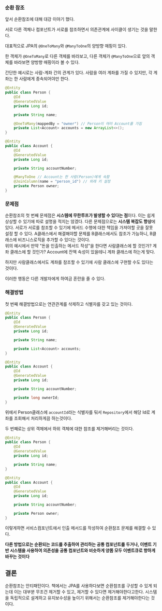 ### 순환 참조

앞서 순환참조에 대해 대강 이야기 했다.

서로 다른 객체나 컴포넌트가 서로를 참조하면서 의존관계에 사이클이 생기는 것을 말한다.

대표적으로 JPA의 `@OneToMany`와 `@ManyToOne`의 양방향 매핑이 있다.

한 객체가 `@OneToMany`로 다른 객체를 바라보고, 다른 객체가 `@ManyToOne`으로 앞의 객체를 바라보면 양방향 매핑이라 볼 수 있다.

간단한 예시로는 사람-계좌 간의 관계가 있다. 사람을 여러 계좌를 가질 수 있지만, 각 계좌는 한 사람에게 종속되어야만 한다.

```java
@Entity
public class Person {
    @Id
    @GeneratedValue
    private Long id;

    private String name;

    @OneToMany(mappedBy = "owner") // Person이 여러 Account를 가짐
    private List<Account> accounts = new ArrayList<>();
}

@Entity
public class Account {
    @Id
    @GeneratedValue
    private Long id;

    private String accountNumber;

    @ManyToOne // Account는 한 사람(Person)에게 속함
    @JoinColumn(name = "person_id") // 외래 키 설정
    private Person owner;
}
```

### 문제점

순환참조의 첫 번째 문제점은 **시스템에 무한루프가 발생할 수 있다는 점**이다. 이는 쉽게 상상할 수 있기에 따로 설명을 적지는 않겠다.
다른 문제점으로는 **시스템 복잡도 향상**에 있다. 서로가 서로를 참조할 수 있기에 메서드 수행에 대한 책임을 가져야할 곳을 잘못 설정 할 수 있다. A클래스에서 해결해야할 문제를 B클래스에서도 참조가 가능하니, B클래스에 비즈니스로직을 추가할 수 있다는 것이다.  
위의 예시에서 만약 "돈을 인출하는 메서드 작성"을 한다면 사람클래스에 할 것인가? 계좌 클래스에 할 것인가? Account에 잔액 속성이 있을테니 계좌 클래스에 하는게 맞다.

하지만 사람클래스에서도 계좌를 참조할 수 있기에 사람 클래스에 구현할 수도 있다는 것이다.

이러한 행동은 다른 개발자에게 하여금 혼란을 줄 수 있다.


### 해결방법

첫 번째 해결방법으로는 연관관계를 삭제하고 식별자를 갖고 있는 것이다.

```java
@Entity
public class Person {
    @Id
    @GeneratedValue
    private Long id;

    private String name;

    private List<Account> accounts;
}

@Entity
public class Account {
    @Id
    @GeneratedValue
    private Long id;

    private String accountNumber;

    private long ownerId;
}
```

위에서 Person클래스에 `accountId`라는 식별자를 둬서 `Repository`에서 해당 Id로 계좌를 조회해서 처리하게끔 하는것이다.

두 번째로는 상위 객체에서 하위 객체에 대한 참조를 제거해버리는 것이다.

```java
@Entity
public class Person {
    @Id
    @GeneratedValue
    private Long id;

    private String name;
}

@Entity
public class Account {
    @Id
    @GeneratedValue
    private Long id;

    private String accountNumber;

    private Person owner;
}
```

이렇게하면 서비스컴포넌트에서 인출 메서드를 작성하여 순환참조 문제를 해결할 수 있다.

**다른 방법으로는 순환되는 코드를 추출하여 관리하는 공통 컴포넌트를 두거나, 이벤트 기반 시스템을 사용하여 의존성을 공통 컴포넌트와 비슷하게 양쫌 모두 이벤트큐로 향하게 바꾸는 것이다**

 
## 결론

순환참조는 안티패턴이다. 책에서는 JPA를 사용하다보면 순환참조를 구성할 수 있게 되는데 이는 대부분 무조건 제거할 수 있고, 제거할 수 있다면 제거해야한다고한다. 시스템을 독립적으로 설계하고 유지보수성을 높이기 위해서는 순환참조를 제거해야한다는 것이다.


